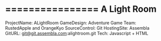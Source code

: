 ================
  A Light Room
================

ProjectName: ALightRoom
GameDesign: Adventure Game
Team: RustedApple and OrangeKyo
SourceControl: Git
HostingSite: Assembla
GitURL: git@git.assembla.com:alightroom.git
Tech: Javascript + HTML

